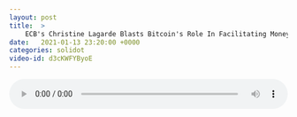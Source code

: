 ```yaml
---
layout: post
title:  >
    ECB's Christine Lagarde Blasts Bitcoin's Role In Facilitating Money Laundering
date:   2021-01-13 23:20:00 +0000
categories: solidot
video-id: d3cKWFYByoE
---
```


<audio src="/assets/6234dca5fbe9ea07a366625ab8545220.mp3" style="width: 100%;" controls></audio>

